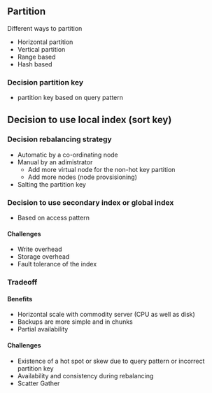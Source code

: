 ## Partition

Different ways to partition
* Horizontal partition
* Vertical partition
* Range based
* Hash based

### Decision partition key
* partition key based on query pattern

## Decision to use local index (sort key)

### Decision rebalancing strategy
* Automatic by a co-ordinating node
* Manual by an adimistrator
  * Add more virtual node for the non-hot key partition
  * Add more nodes (node provsisioning)
* Salting the partition key

### Decision to use secondary index or global index
* Based on access pattern
#### Challenges
* Write overhead
* Storage overhead
* Fault tolerance of the index

### Tradeoff
#### Benefits
* Horizontal scale with commodity server (CPU as well as disk)
* Backups are more simple and in chunks
* Partial availability

#### Challenges
* Existence of a hot spot or skew due to query pattern or incorrect partition key
* Availability and consistency during rebalancing
* Scatter Gather


